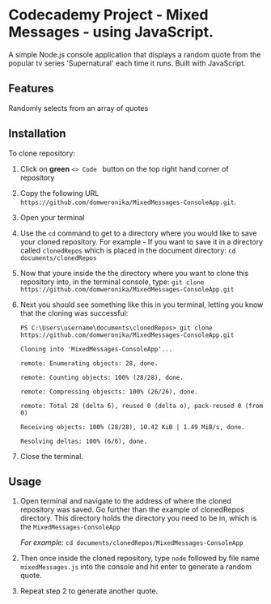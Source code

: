 # Codecademy Project - Mixed Messages - using JavaScript. 



A simple Node.js console application that displays a random quote from the popular tv series 'Supernatural' each time it runs. Built with JavaScript.

## Features
Randomly selects from an array of quotes
  
## Installation
To clone repository:
1. Click on **green** ```<> Code ``` button on the top right hand corner of repository
2. Copy the following URL ```https://github.com/domweronika/MixedMessages-ConsoleApp.git```.
3. Open your terminal
4. Use the ```cd``` command to get to a directory where you would like to save your cloned repository.
   For example - If you want to save it in a directory called ```clonedRepos``` which is placed in the document directory:
   ```cd documents/clonedRepos```
5. Now that youre inside the the directory where you want to clone this repository into, in the terminal console, type:
   ```git clone https://github.com/domweronika/MixedMessages-ConsoleApp.git```
6. Next you should see something like this in you terminal, letting you know that the cloning was successful:

    ```PS C:\Users\username\documents\clonedRepos> git clone https://github.com/domweronika/MixedMessages-ConsoleApp.git```

    ```Cloning into 'MixedMessages-ConsoleApp'...```

   ```remote: Enumerating objects: 28, done.```

   ```remote: Counting objects: 100% (28/28), done.```

   ```remote: Compressing objescts: 100% (26/26), done.```

   ```remote: Total 28 (delta 6), reused 0 (delta o), pack-reused 0 (from 0)```

   ```Receiving objects: 100% (28/28), 10.42 KiB | 1.49 MiB/s, done.```

   ```Resolving deltas: 100% (6/6), done.```

8. Close the terminal.


## Usage
1. Open terminal and navigate to the address of where the cloned repository was saved. Go further than the example of clonedRepos directory. This directory holds the directory you need to be in, which is the ```MixedMessages-ConsoleApp```

    *For example:* ```cd documents/clonedRepos/MixedMessages-ConsoleApp```

2. Then once inside the cloned repository, type ```node``` followed by file name ```mixedMessages.js``` into the console and hit enter to generate a random quote.
3. Repeat step 2 to generate another quote.
